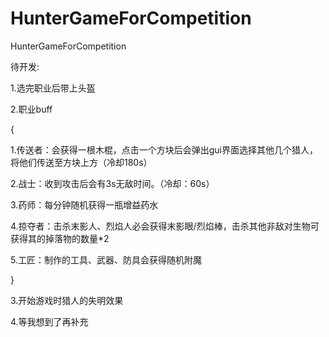 # HunterGameForCompetition
 HunterGameForCompetition
 
待开发:

1.选完职业后带上头盔

2.职业buff

{

 1.传送者：会获得一根木棍，点击一个方块后会弹出gui界面选择其他几个猎人，将他们传送至方块上方（冷却180s）
 
 2.战士：收到攻击后会有3s无敌时间。（冷却：60s）
 
 3.药师：每分钟随机获得一瓶增益药水
 
 4.掠夺者：击杀末影人、烈焰人必会获得末影眼/烈焰棒，击杀其他非敌对生物可获得其的掉落物的数量\*2
 
 5.工匠：制作的工具、武器、防具会获得随机附魔
 
}

3.开始游戏时猎人的失明效果

4.等我想到了再补充
